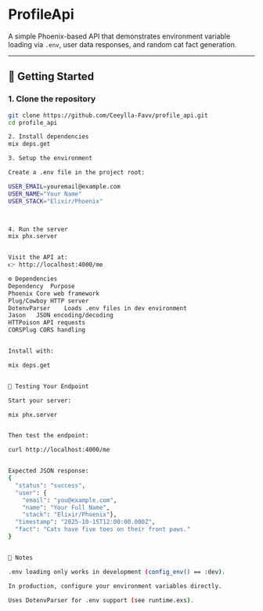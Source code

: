 # ProfileApi

A simple Phoenix-based API that demonstrates environment variable loading via `.env`, user data responses, and random cat fact generation.

---

## 🚀 Getting Started

### 1. Clone the repository
```bash
git clone https://github.com/Ceeylla-Favv/profile_api.git
cd profile_api

2. Install dependencies
mix deps.get

3. Setup the environment

Create a .env file in the project root:

USER_EMAIL=youremail@example.com
USER_NAME="Your Name"
USER_STACK="Elixir/Phoenix"



4. Run the server
mix phx.server


Visit the API at:
👉 http://localhost:4000/me

⚙️ Dependencies
Dependency	Purpose
Phoenix	Core web framework
Plug/Cowboy	HTTP server
DotenvParser	Loads .env files in dev environment
Jason	JSON encoding/decoding
HTTPoison API requests
CORSPlug CORS handling


Install with:

mix deps.get


🧪 Testing Your Endpoint

Start your server:

mix phx.server


Then test the endpoint:

curl http://localhost:4000/me


Expected JSON response:
{
  "status": "success",
  "user": {
    "email": "you@example.com",
    "name": "Your Full Name",
    "stack": "Elixir/Phoenix"},
  "timestamp": "2025-10-15T12:00:00.000Z",
  "fact": "Cats have five toes on their front paws."
}


🧰 Notes

.env loading only works in development (config_env() == :dev).

In production, configure your environment variables directly.

Uses DotenvParser for .env support (see runtime.exs).